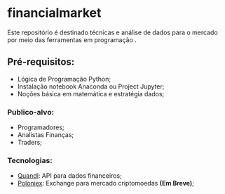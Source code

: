 # financialmarket

Este repositório é destinado técnicas e análise de dados para o mercado  por meio das ferramentas em programação .

## Pré-requisitos:
  - Lógica de Programação Python;
  - Instalação notebook Anaconda ou Project Jupyter;
  - Noções básica em matemática e estratégia dados;

### Publico-alvo:
  - Programadores;
  - Analistas Finanças;
  - Traders;


### Tecnologias:
  - [Quandl](https://www.quandl.com/): API para dados financeiros;
  - [Poloniex](https://www.poloniex.com/): Exchange para mercado criptomoedas **(Em Breve)**;
